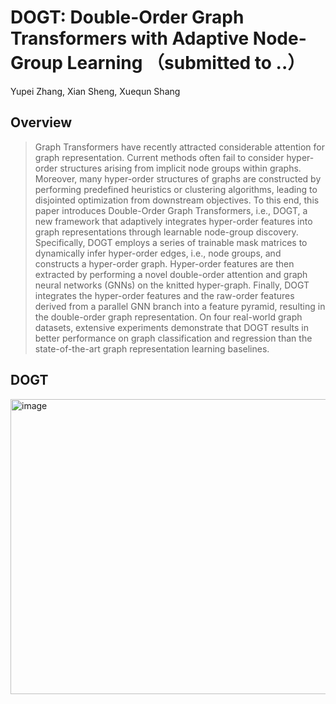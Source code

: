 # DOGT: Double-Order Graph Transformers with Adaptive Node-Group Learning （submitted to ..）
Yupei Zhang, Xian Sheng, Xuequn Shang
## Overview
>Graph Transformers have recently attracted considerable attention for graph representation. Current methods often fail to consider hyper-order structures arising from implicit node groups within graphs. Moreover, many hyper-order structures of graphs are constructed by performing predefined heuristics or clustering algorithms, leading to disjointed optimization from downstream objectives. To this end, this paper introduces Double-Order Graph Transformers, i.e., DOGT, a new framework that adaptively integrates hyper-order features into graph representations through learnable node-group discovery. Specifically, DOGT employs a series of trainable mask matrices to dynamically infer hyper-order edges, i.e., node groups, and constructs a hyper-order graph. Hyper-order features are then extracted by performing a novel double-order attention and graph neural networks (GNNs) on the knitted hyper-graph. Finally, DOGT integrates the hyper-order features and the raw-order features derived from a parallel GNN branch into a feature pyramid, resulting in the double-order graph representation. On four real-world graph datasets, extensive experiments demonstrate that DOGT results in better performance on graph classification and regression than the state-of-the-art graph representation learning baselines.
## DOGT
<img width="1361" height="472" alt="image" src="https://github.com/user-attachments/assets/4f4115c7-9ef2-4016-9d0a-391061466009" />
